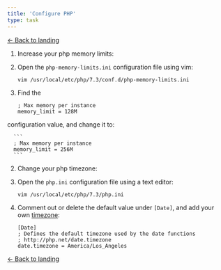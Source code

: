 ```yaml
---
title: 'Configure PHP'
type: task
---
```


[← Back to landing](/writing-samples/create-a-statamic-web-server-on-google-cloud-platform)

1. Increase your php memory limits:

  1. Open the `php-memory-limits.ini` configuration file using vim:

      ```
      vim /usr/local/etc/php/7.3/conf.d/php-memory-limits.ini
      ```

  2. Find the
      ```
      ; Max memory per instance
      memory_limit = 128M
      ```
   configuration value, and change it to:

      ```
      ; Max memory per instance
      memory_limit = 256M
      ```

2. Change your php timezone:

  1. Open the `php.ini` configuration file using a text editor:

      ```
      vim /usr/local/etc/php/7.3/php.ini
      ```

  2. Comment out or delete the default value under `[Date]`, and add your own [timezone](https://www.php.net/manual/en/timezones.america.php):

      ```
      [Date]
      ; Defines the default timezone used by the date functions
      ; http://php.net/date.timezone
      date.timezone = America/Los_Angeles
      ```

[← Back to landing](/writing-samples/create-a-statamic-web-server-on-google-cloud-platform)
